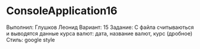# ConsoleApplication16
Выполнил: Глушков Леонид
Вариант: 15 
Задание: С файла считываються и выводятся данные курса валют: дата, название валют, курс (дробное)
Стиль: google style
